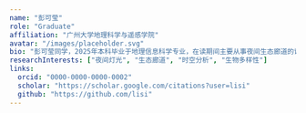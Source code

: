 ```yaml
---
name: "彭可莹"
role: "Graduate"
affiliation: "广州大学地理科学与遥感学院"
avatar: "/images/placeholder.svg"
bio: "彭可莹同学，2025年本科毕业于地理信息科学专业，在读期间主要从事夜间生态廊道的识别与评估的实验探索。"
researchInterests: ["夜间灯光", "生态廊道", "时空分析", "生物多样性"]
links:
  orcid: "0000-0000-0000-0002"
  scholar: "https://scholar.google.com/citations?user=lisi"
  github: "https://github.com/lisi"
---
```

